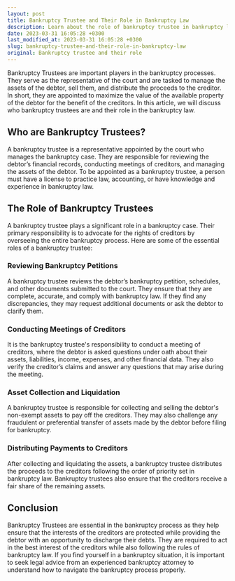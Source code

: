 ```yaml
---
layout: post
title: Bankruptcy Trustee and Their Role in Bankruptcy Law
description: Learn about the role of bankruptcy trustee in bankruptcy law and how they can assist in the bankruptcy processes.
date: 2023-03-31 16:05:28 +0300
last_modified_at: 2023-03-31 16:05:28 +0300
slug: bankruptcy-trustee-and-their-role-in-bankruptcy-law
original: Bankruptcy trustee and their role
---
```

Bankruptcy Trustees are important players in the bankruptcy processes. They serve as the representative of the court and are tasked to manage the assets of the debtor, sell them, and distribute the proceeds to the creditor. In short, they are appointed to maximize the value of the available property of the debtor for the benefit of the creditors. In this article, we will discuss who bankruptcy trustees are and their role in the bankruptcy law.

## Who are Bankruptcy Trustees?

A bankruptcy trustee is a representative appointed by the court who manages the bankruptcy case. They are responsible for reviewing the debtor’s financial records, conducting meetings of creditors, and managing the assets of the debtor. To be appointed as a bankruptcy trustee, a person must have a license to practice law, accounting, or have knowledge and experience in bankruptcy law.

## The Role of Bankruptcy Trustees

A bankruptcy trustee plays a significant role in a bankruptcy case. Their primary responsibility is to advocate for the rights of creditors by overseeing the entire bankruptcy process. Here are some of the essential roles of a bankruptcy trustee:

### Reviewing Bankruptcy Petitions 

A bankruptcy trustee reviews the debtor’s bankruptcy petition, schedules, and other documents submitted to the court. They ensure that they are complete, accurate, and comply with bankruptcy law. If they find any discrepancies, they may request additional documents or ask the debtor to clarify them.

### Conducting Meetings of Creditors 

It is the bankruptcy trustee's responsibility to conduct a meeting of creditors, where the debtor is asked questions under oath about their assets, liabilities, income, expenses, and other financial data. They also verify the creditor’s claims and answer any questions that may arise during the meeting.

### Asset Collection and Liquidation 

A bankruptcy trustee is responsible for collecting and selling the debtor's non-exempt assets to pay off the creditors. They may also challenge any fraudulent or preferential transfer of assets made by the debtor before filing for bankruptcy.

### Distributing Payments to Creditors 

After collecting and liquidating the assets, a bankruptcy trustee distributes the proceeds to the creditors following the order of priority set in bankruptcy law. Bankruptcy trustees also ensure that the creditors receive a fair share of the remaining assets.

## Conclusion 

Bankruptcy Trustees are essential in the bankruptcy process as they help ensure that the interests of the creditors are protected while providing the debtor with an opportunity to discharge their debts. They are required to act in the best interest of the creditors while also following the rules of bankruptcy law. If you find yourself in a bankruptcy situation, it is important to seek legal advice from an experienced bankruptcy attorney to understand how to navigate the bankruptcy process properly.